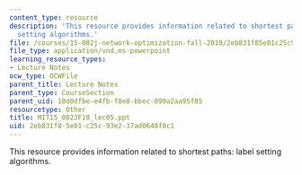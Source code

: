 ```yaml
---
content_type: resource
description: 'This resource provides information related to shortest paths: label
  setting algorithms.'
file: /courses/15-082j-network-optimization-fall-2010/2eb831f85e01c25c93e237ad0648f0c1_MIT15_082JF10_lec05.ppt
file_type: application/vnd.ms-powerpoint
learning_resource_types:
- Lecture Notes
ocw_type: OCWFile
parent_title: Lecture Notes
parent_type: CourseSection
parent_uid: 18d0dfbe-e4fb-f8e0-bbec-099a2aa95f05
resourcetype: Other
title: MIT15_082JF10_lec05.ppt
uid: 2eb831f8-5e01-c25c-93e2-37ad0648f0c1
---
```

This resource provides information related to shortest paths: label setting algorithms.